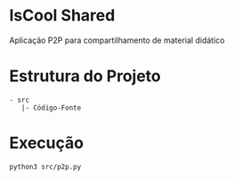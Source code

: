 # IsCool Shared
Aplicação P2P para compartilhamento de material didático

# Estrutura do Projeto
```
- src
   |- Código-Fonte

```

# Execução
```
python3 src/p2p.py

```
